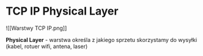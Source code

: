 # TCP IP Physical Layer

![[Warstwy TCP IP.png]]

**Physical Layer** - warstwa określa z jakiego sprzetu skorzystamy do wysyłki (kabel, rotuer wifi, antena, laser)